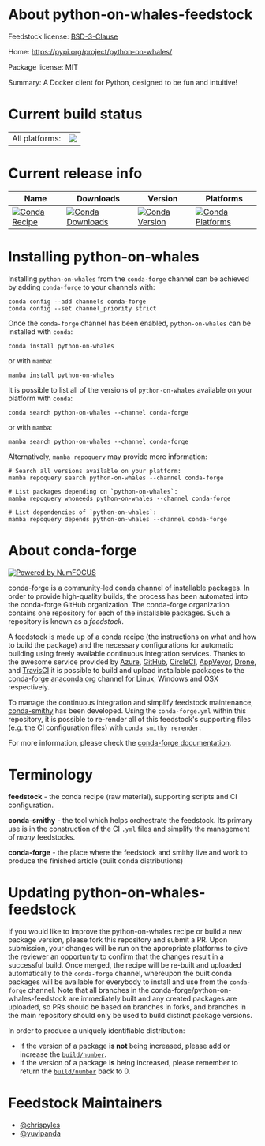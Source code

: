 About python-on-whales-feedstock
================================

Feedstock license: [BSD-3-Clause](https://github.com/conda-forge/python-on-whales-feedstock/blob/main/LICENSE.txt)

Home: https://pypi.org/project/python-on-whales/

Package license: MIT

Summary: A Docker client for Python, designed to be fun and intuitive!

Current build status
====================


<table><tr><td>All platforms:</td>
    <td>
      <a href="https://dev.azure.com/conda-forge/feedstock-builds/_build/latest?definitionId=17828&branchName=main">
        <img src="https://dev.azure.com/conda-forge/feedstock-builds/_apis/build/status/python-on-whales-feedstock?branchName=main">
      </a>
    </td>
  </tr>
</table>

Current release info
====================

| Name | Downloads | Version | Platforms |
| --- | --- | --- | --- |
| [![Conda Recipe](https://img.shields.io/badge/recipe-python--on--whales-green.svg)](https://anaconda.org/conda-forge/python-on-whales) | [![Conda Downloads](https://img.shields.io/conda/dn/conda-forge/python-on-whales.svg)](https://anaconda.org/conda-forge/python-on-whales) | [![Conda Version](https://img.shields.io/conda/vn/conda-forge/python-on-whales.svg)](https://anaconda.org/conda-forge/python-on-whales) | [![Conda Platforms](https://img.shields.io/conda/pn/conda-forge/python-on-whales.svg)](https://anaconda.org/conda-forge/python-on-whales) |

Installing python-on-whales
===========================

Installing `python-on-whales` from the `conda-forge` channel can be achieved by adding `conda-forge` to your channels with:

```
conda config --add channels conda-forge
conda config --set channel_priority strict
```

Once the `conda-forge` channel has been enabled, `python-on-whales` can be installed with `conda`:

```
conda install python-on-whales
```

or with `mamba`:

```
mamba install python-on-whales
```

It is possible to list all of the versions of `python-on-whales` available on your platform with `conda`:

```
conda search python-on-whales --channel conda-forge
```

or with `mamba`:

```
mamba search python-on-whales --channel conda-forge
```

Alternatively, `mamba repoquery` may provide more information:

```
# Search all versions available on your platform:
mamba repoquery search python-on-whales --channel conda-forge

# List packages depending on `python-on-whales`:
mamba repoquery whoneeds python-on-whales --channel conda-forge

# List dependencies of `python-on-whales`:
mamba repoquery depends python-on-whales --channel conda-forge
```


About conda-forge
=================

[![Powered by
NumFOCUS](https://img.shields.io/badge/powered%20by-NumFOCUS-orange.svg?style=flat&colorA=E1523D&colorB=007D8A)](https://numfocus.org)

conda-forge is a community-led conda channel of installable packages.
In order to provide high-quality builds, the process has been automated into the
conda-forge GitHub organization. The conda-forge organization contains one repository
for each of the installable packages. Such a repository is known as a *feedstock*.

A feedstock is made up of a conda recipe (the instructions on what and how to build
the package) and the necessary configurations for automatic building using freely
available continuous integration services. Thanks to the awesome service provided by
[Azure](https://azure.microsoft.com/en-us/services/devops/), [GitHub](https://github.com/),
[CircleCI](https://circleci.com/), [AppVeyor](https://www.appveyor.com/),
[Drone](https://cloud.drone.io/welcome), and [TravisCI](https://travis-ci.com/)
it is possible to build and upload installable packages to the
[conda-forge](https://anaconda.org/conda-forge) [anaconda.org](https://anaconda.org/)
channel for Linux, Windows and OSX respectively.

To manage the continuous integration and simplify feedstock maintenance,
[conda-smithy](https://github.com/conda-forge/conda-smithy) has been developed.
Using the ``conda-forge.yml`` within this repository, it is possible to re-render all of
this feedstock's supporting files (e.g. the CI configuration files) with ``conda smithy rerender``.

For more information, please check the [conda-forge documentation](https://conda-forge.org/docs/).

Terminology
===========

**feedstock** - the conda recipe (raw material), supporting scripts and CI configuration.

**conda-smithy** - the tool which helps orchestrate the feedstock.
                   Its primary use is in the construction of the CI ``.yml`` files
                   and simplify the management of *many* feedstocks.

**conda-forge** - the place where the feedstock and smithy live and work to
                  produce the finished article (built conda distributions)


Updating python-on-whales-feedstock
===================================

If you would like to improve the python-on-whales recipe or build a new
package version, please fork this repository and submit a PR. Upon submission,
your changes will be run on the appropriate platforms to give the reviewer an
opportunity to confirm that the changes result in a successful build. Once
merged, the recipe will be re-built and uploaded automatically to the
`conda-forge` channel, whereupon the built conda packages will be available for
everybody to install and use from the `conda-forge` channel.
Note that all branches in the conda-forge/python-on-whales-feedstock are
immediately built and any created packages are uploaded, so PRs should be based
on branches in forks, and branches in the main repository should only be used to
build distinct package versions.

In order to produce a uniquely identifiable distribution:
 * If the version of a package **is not** being increased, please add or increase
   the [``build/number``](https://docs.conda.io/projects/conda-build/en/latest/resources/define-metadata.html#build-number-and-string).
 * If the version of a package **is** being increased, please remember to return
   the [``build/number``](https://docs.conda.io/projects/conda-build/en/latest/resources/define-metadata.html#build-number-and-string)
   back to 0.

Feedstock Maintainers
=====================

* [@chrispyles](https://github.com/chrispyles/)
* [@yuvipanda](https://github.com/yuvipanda/)

